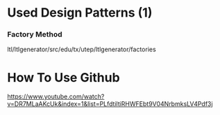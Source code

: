 # Used Design Patterns (1)
### Factory Method
ltl/ltlgenerator/src/edu/tx/utep/ltlgenerator/factories

# How To Use Github
https://www.youtube.com/watch?v=DR7MLaAKcUk&index=1&list=PLfdtiltiRHWFEbt9V04NrbmksLV4Pdf3j
